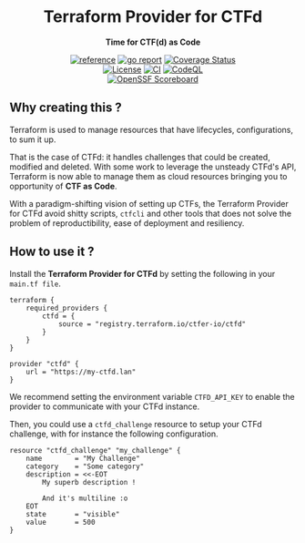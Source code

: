 <div align="center">
    <h1>Terraform Provider for CTFd</h1>
    <p><b>Time for CTF(d) as Code</b><p>
    <a href="https://pkg.go.dev/github.com/ctfer-io/terraform-provider-ctfd"><img src="https://shields.io/badge/-reference-blue?logo=go&style=for-the-badge" alt="reference"></a>
	<a href="https://goreportcard.com/report/github.com/ctfer-io/terraform-provider-ctfd"><img src="https://goreportcard.com/badge/github.com/ctfer-io/terraform-provider-ctfd?style=for-the-badge" alt="go report"></a>
	<a href="https://coveralls.io/github/ctfer-io/terraform-provider-ctfd?branch=main"><img src="https://img.shields.io/coverallsCoverage/github/ctfer-io/terraform-provider-ctfd?style=for-the-badge" alt="Coverage Status"></a>
	<br>
	<a href=""><img src="https://img.shields.io/github/license/ctfer-io/terraform-provider-ctfd?style=for-the-badge" alt="License"></a>
	<a href="https://github.com/ctfer-io/terraform-provider-ctfd/actions?query=workflow%3Aci+"><img src="https://img.shields.io/github/actions/workflow/status/ctfer-io/terraform-provider-ctfd/ci.yaml?style=for-the-badge&label=CI" alt="CI"></a>
	<a href="https://github.com/ctfer-io/terraform-provider-ctfd/actions/workflows/codeql-analysis.yaml"><img src="https://img.shields.io/github/actions/workflow/status/ctfer-io/terraform-provider-ctfd/codeql-analysis.yaml?style=for-the-badge&label=CodeQL" alt="CodeQL"></a>
    <br>
    <a href="https://securityscorecards.dev/viewer/?uri=github.com/ctfer-io/terraform-provider-ctfd"><img src="https://img.shields.io/ossf-scorecard/github.com/ctfer-io/terraform-provider-ctfd?label=openssf%20scorecard&style=for-the-badge" alt="OpenSSF Scoreboard"></a>
</div>

## Why creating this ?

Terraform is used to manage resources that have lifecycles, configurations, to sum it up.

That is the case of CTFd: it handles challenges that could be created, modified and deleted.
With some work to leverage the unsteady CTFd's API, Terraform is now able to manage them as cloud resources bringing you to opportunity of **CTF as Code**.

With a paradigm-shifting vision of setting up CTFs, the Terraform Provider for CTFd avoid shitty scripts, `ctfcli` and other tools that does not solve the problem of reproductibility, ease of deployment and resiliency.

## How to use it ?

Install the **Terraform Provider for CTFd** by setting the following in your `main.tf file`.
```hcl
terraform {
    required_providers {
        ctfd = {
            source = "registry.terraform.io/ctfer-io/ctfd"
        }
    }
}

provider "ctfd" {
    url = "https://my-ctfd.lan"
}
```

We recommend setting the environment variable `CTFD_API_KEY` to enable the provider to communicate with your CTFd instance.

Then, you could use a `ctfd_challenge` resource to setup your CTFd challenge, with for instance the following configuration.
```hcl
resource "ctfd_challenge" "my_challenge" {
    name        = "My Challenge"
    category    = "Some category"
    description = <<-EOT
        My superb description !

        And it's multiline :o
    EOT
    state       = "visible"
    value       = 500
}
```
